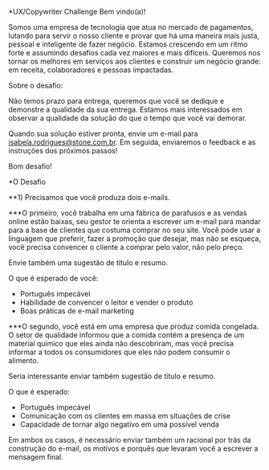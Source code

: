 *UX/Copywriter Challenge
Bem vindo(a)!

Somos uma empresa de tecnologia que atua no mercado de pagamentos, lutando para servir o nosso cliente e provar que há uma maneira mais justa, pessoal e inteligente de fazer negócio. Estamos crescendo em um ritmo forte e assumindo desafios cada vez maiores e mais difíceis. Queremos nos tornar os melhores em serviços aos clientes e construir um negócio grande: em receita, colaboradores e pessoas impactadas.

Sobre o desafio:

Não temos prazo para entrega, queremos que você se dedique e demonstre a qualidade da sua entrega. Estamos mais interessados em observar a qualidade da solução do que o tempo que você vai demorar.

Quando sua solução estiver pronta, envie um e-mail para isabela.rodrigues@stone.com.br. Em seguida, enviaremos o feedback e as instruções dos próximos passos!

Bom desafio!

*O Desafio

**1) Precisamos que você produza dois e-mails. 

***O primeiro, você trabalha em uma fábrica de parafusos e as vendas online estão baixas, seu gestor te orienta a escrever um e-mail para mandar para a base de clientes que costuma comprar no seu site. Você pode usar a linguagem que preferir, fazer a promoção que desejar, mas não se esqueça, você precisa convencer o cliente a comprar pelo valor, não pelo preço.

Envie também uma sugestão de titulo e resumo.

O que é esperado de você: 
- Português impecável
- Habilidade de convencer o leitor e vender o produto
- Boas práticas de e-mail marketing

***O segundo, você está em uma empresa que produz comida congelada. O setor de qualidade informou que a comida contém a presença de um material químico que eles ainda não descobriram, mas você precisa informar a todos os consumidores que eles não podem consumir o alimento. 

Seria interessante enviar também sugestão de titulo e resumo.

O que é esperado:
- Português impecável
- Comunicação com os clientes em massa em situações de crise
- Capacidade de tornar algo negativo em uma possível venda

Em ambos os casos, é necessário enviar também um racional por trás da construção do e-mail, os motivos e porquês que levaram você a escrever a mensagem final.
